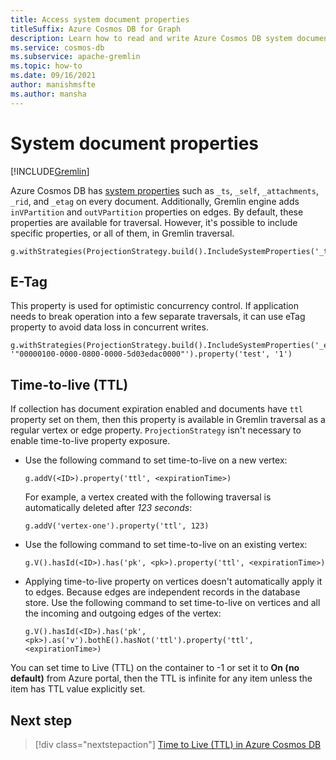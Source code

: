 ```yaml
---
title: Access system document properties
titleSuffix: Azure Cosmos DB for Graph
description: Learn how to read and write Azure Cosmos DB system document properties via the API for Gremlin.
ms.service: cosmos-db
ms.subservice: apache-gremlin
ms.topic: how-to
ms.date: 09/16/2021
author: manishmsfte
ms.author: mansha
---
```


# System document properties
[!INCLUDE[Gremlin](../includes/appliesto-gremlin.md)]

Azure Cosmos DB has [system properties](/rest/api/cosmos-db/databases) such as ```_ts```, ```_self```, ```_attachments```, ```_rid```, and ```_etag``` on every document. Additionally, Gremlin engine adds ```inVPartition``` and ```outVPartition``` properties on edges. By default, these properties are available for traversal. However, it's possible to include specific properties, or all of them, in Gremlin traversal.

```console
g.withStrategies(ProjectionStrategy.build().IncludeSystemProperties('_ts').create())
```

## E-Tag

This property is used for optimistic concurrency control. If application needs to break operation into a few separate traversals, it can use eTag property to avoid data loss in concurrent writes.

```console
g.withStrategies(ProjectionStrategy.build().IncludeSystemProperties('_etag').create()).V('1').has('_etag', '"00000100-0000-0800-0000-5d03edac0000"').property('test', '1')
```

## Time-to-live (TTL)

If collection has document expiration enabled and documents have `ttl` property set on them, then this property is available in Gremlin traversal as a regular vertex or edge property. `ProjectionStrategy` isn't necessary to enable time-to-live property exposure.

* Use the following command to set time-to-live on a new vertex:

  ```console
  g.addV(<ID>).property('ttl', <expirationTime>)
  ```

  For example, a vertex created with the following traversal is automatically deleted after *123 seconds*:

  ```console
  g.addV('vertex-one').property('ttl', 123)
  ```

* Use the following command to set time-to-live on an existing vertex:

  ```console
  g.V().hasId(<ID>).has('pk', <pk>).property('ttl', <expirationTime>)
  ```

* Applying time-to-live property on vertices doesn't automatically apply it to edges. Because edges are independent records in the database store. Use the following command to set time-to-live on vertices and all the incoming and outgoing edges of the vertex:

  ```console
  g.V().hasId(<ID>).has('pk', <pk>).as('v').bothE().hasNot('ttl').property('ttl', <expirationTime>)
  ```

You can set time to Live (TTL) on the container to -1 or set it to **On (no default)** from Azure portal, then the TTL is infinite for any item unless the item has TTL value explicitly set.

## Next step

> [!div class="nextstepaction"]
> [Time to Live (TTL) in Azure Cosmos DB](../time-to-live.md)

